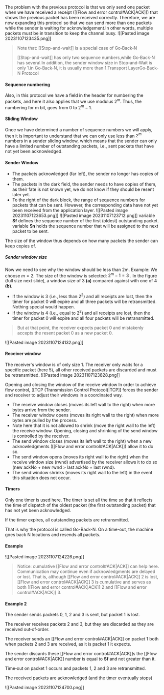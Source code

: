 The problem with the previous protocol is that we only send one packet when we have received a receipt ([[Flow and error control#ACK|ACK]]) that shows the previous packet has been received correctly.
Therefore, we are now expanding this protocol so that we can send more than one packets while the sender is waiting for acknowledgement.In other words, multiple packets must be in transition to keep the channel busy.
![[Pasted image 20231107123435.png]]

>Note that: [[Stop-and-wait]] is a special case of Go‐Back‐N
>
>[[Stop-and-wait]] has only two sequence numbers,while Go‐Back‐N has several.In addition, the sender window size in Stop‐and‐Wait is only 1.in Go‐Back‐N, it is usually more than 1.Transport LayerGo‐Back‐N Protocol

#### **Sequence numbering**
Also, in this protocol we have a field in the header for numbering the packets, and here it also applies that we use modulus $2^m$. Thus, the numbering for m bit, goes from 0 to $2^m-1$. 

#### **Sliding Window** 
Once we have determined a number of sequence numbers we will apply, then it is important to understand that we can only use less than $2^m$ numbers in a sender sliding window, which means that the sender can only have a limited number of outstanding packets, i.e., sent packets that have not yet been acknowledged.

#### Sender Window
* The packets acknowledged (far left), the sender no longer has copies of them.
* The packets in the dark field, the sender needs to have copies of them, as their fate is not known yet, we do not know if they should be resent later yet.
* To the right of the dark block, the range of sequence numbers for packets that can be sent. However, the corresponding data have not yet been received from the application layer.
![[Pasted image 20231107123653.png]]
![[Pasted image 20231107123712.png]]
variable **Sf** defines the sequence number of the first (oldest) outstanding packet.
variable **Sn** holds the sequence number that will be assigned to the next packet to be sent.

The size of the window thus depends on how many packets the sender can keep copies of.
##### Sender window size
Now we need to see why the window should be less than 2m.
Example:
We choose $m=2$.
The size of the window is selected: $2^m-1=3$ .
In the figure (full size next slide), a window size of 3 **(a)**
compared against with one of 4 **(b)**.
* If the window is 3 (i.e., less than $2^2$) and all receipts are lost, then the timer for packet 0 will expire and all three packets will be retransmitted. Nothing special would happen.
* If the window is 4 (i.e., equal to $2^2$) and all receipts are lost, then the timer for packet 0 will expire and all four packets will be retransmitted.

>But at that point, the receiver expects packet 0 and mistakenly accepts the resent packet 0 as a new packet 0.

![[Pasted image 20231107124132.png]]
#### Receiver window
The receiver's window is of only size 1.
The receiver only waits for a specific packet (here 5), all other received packets are discarded and must be retransmitted.
![[Pasted image 20231107123828.png]]

Opening and closing the window of the receive window In order to achieve flow control, [[TCP (Transmission Control Protocol)|TCP]] forces the sender and receiver to adjust their windows in a coordinated way.
* The receive window closes (moves its left wall to the right) when more bytes arrive from the sender.
* The receiver window opens (moves its right wall to the right) when more bytes are pulled by the process.
* Note here that it is not allowed to shrink (move the right wall to the left) the receive window. Opening, closing and shrinking of the send window is controlled by the receiver.
* The send window closes (moves its left wall to the right) when a new acknowledgments ([[Flow and error control#ACK|ACK]]) allow it to do so.
* The send window opens (moves its right wall to the right) when the receive window size (rwnd) advertised by the receiver allows it to do so (new ackNo + new rwnd > last ackNo + last rwnd).
* The send window shrinks (moves its right wall to the left) in the event this situation does not occur.

#### Timers
Only one timer is used here.
The timer is set all the time so that it reflects the time of dispatch of the oldest packet (the first outstanding packet) that has not yet been acknowledged.

If the timer expires, all outstanding packets are retransmitted.

That is why the protocol is called Go-Back-N.
On a time-out, the machine goes back N locations and resends all packets.

#### Example
![[Pasted image 20231107124226.png]]
>Notice: cumulative [[Flow and error control#ACK|ACK]] can help here. Communication may continue even if acknowledgments are delayed or lost. That is, although [[Flow and error control#ACK|ACK]] 2 is lost, [[Flow and error control#ACK|ACK]] 3 is cumulative and serves as both [[Flow and error control#ACK|ACK]] 2 and [[Flow and error control#ACK|ACK]] 3.

#### Example 2
The sender sends packets 0, 1, 2 and 3 is sent, but packet 1 is lost.

The receiver receives packets 2 and 3, but they are discarded as they are received out‐of‐order. 

The receiver sends an [[Flow and error control#ACK|ACK]] on packet 1 both when packets 2 and 3 are received, as it is packet 1 it expects. 

The sender discards these [[Flow and error control#ACK|ACK]]s the [[Flow and error control#ACK|ACK]] number is equal to **Sf** and not greater than it. 

Time‐out on packet 1 occurs and packets 1, 2 and 3 are retransmitted. 

The received packets are acknowledged (and the timer eventually stops) 

![[Pasted image 20231107124700.png]]